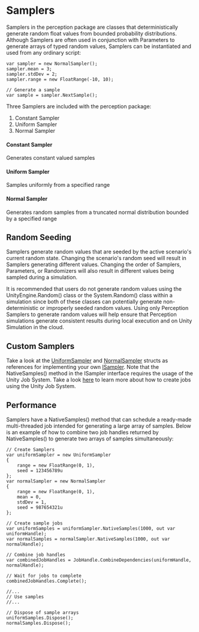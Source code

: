 # Samplers
Samplers in the perception package are classes that deterministically generate random float values from bounded probability distributions. Although Samplers are often used in conjunction with Parameters to generate arrays of typed random values, Samplers can be instantiated and used from any ordinary script:
```
var sampler = new NormalSampler();
sampler.mean = 3;
sampler.stdDev = 2;
sampler.range = new FloatRange(-10, 10);

// Generate a sample
var sample = sampler.NextSample();
```

Three Samplers are included with the perception package:
1. Constant Sampler
2. Uniform Sampler
3. Normal Sampler 

#### Constant Sampler
Generates constant valued samples

#### Uniform Sampler
Samples uniformly from a specified range

#### Normal Sampler
Generates random samples from a truncated normal distribution bounded by a specified range


## Random Seeding
Samplers generate random values that are seeded by the active scenario's current random state. Changing the scenario's random seed will result in Samplers generating different values. Changing the order of Samplers, Parameters, or Randomizers will also result in different values being sampled during a simulation.

It is recommended that users do not generate random values using the UnityEngine.Random() class or the System.Random() class within a simulation since both of these classes can potentially generate non-deterministic or improperly seeded random values. Using only Perception Samplers to generate random values will help ensure that Perception simulations generate consistent results during local execution and on Unity Simulation in the cloud.


## Custom Samplers
Take a look at the [UniformSampler](../../Runtime/Randomization/Samplers/SamplerTypes/UniformSampler) and [NormalSampler](../../Runtime/Randomization/Samplers/SamplerTypes/NormalSampler) structs as references for implementing your own [ISampler](../../Runtime/Randomization/Samplers/ISampler). Note that the NativeSamples() method in the ISampler interface requires the usage of the Unity Job System. Take a look [here](https://docs.unity3d.com/Manual/JobSystem.html) to learn more about how to create jobs using the Unity Job System.


## Performance

Samplers have a NativeSamples() method that can schedule a ready-made multi-threaded job intended for generating a large array of samples. Below is an example of how to combine two job handles returned by NativeSamples() to generate two arrays of samples simultaneously:
```
// Create Samplers
var uniformSampler = new UniformSampler
{ 
    range = new FloatRange(0, 1),
    seed = 123456789u
};
var normalSampler = new NormalSampler
{
    range = new FloatRange(0, 1),
    mean = 0,
    stdDev = 1,
    seed = 987654321u
};

// Create sample jobs
var uniformSamples = uniformSampler.NativeSamples(1000, out var uniformHandle);
var normalSamples = normalSampler.NativeSamples(1000, out var normalHandle);

// Combine job handles
var combinedJobHandles = JobHandle.CombineDependencies(uniformHandle, normalHandle);

// Wait for jobs to complete
combinedJobHandles.Complete();

//...
// Use samples
//...

// Dispose of sample arrays
uniformSamples.Dispose();
normalSamples.Dispose();
```
